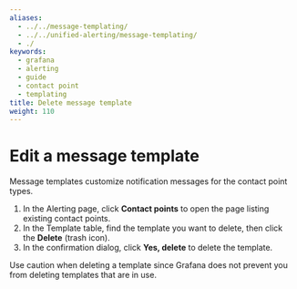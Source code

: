 ```yaml
---
aliases:
  - ../../message-templating/
  - ../../unified-alerting/message-templating/
  - ./
keywords:
  - grafana
  - alerting
  - guide
  - contact point
  - templating
title: Delete message template
weight: 110
---
```


# Edit a message template

Message templates customize notification messages for the contact point types.

1. In the Alerting page, click **Contact points** to open the page listing existing contact points.
1. In the Template table, find the template you want to delete, then click the **Delete** (trash icon).
1. In the confirmation dialog, click **Yes, delete** to delete the template.

Use caution when deleting a template since Grafana does not prevent you from deleting templates that are in use.
